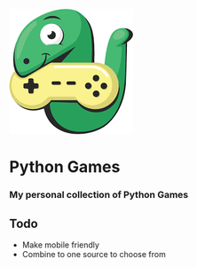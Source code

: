 ![Python Games](Python-Games.png)

# Python Games

### My personal collection of Python Games

## Todo

 - Make mobile friendly
 - Combine to one source to choose from
